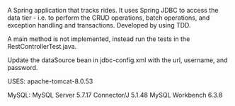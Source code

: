 A Spring application that tracks rides. It uses Spring JDBC to access the data tier - i.e. to perform the CRUD operations, batch operations, and exception handling and transactions. Developed by using TDD.

A main method is not implemented, instead run the tests in the RestControllerTest.java.

Update the dataSource bean in jdbc-config.xml with the url, username, and password.

USES: apache-tomcat-8.0.53

MySQL: MySQL Server 5.7.17 Connector/J 5.1.48 MySQL Workbench 6.3.8
